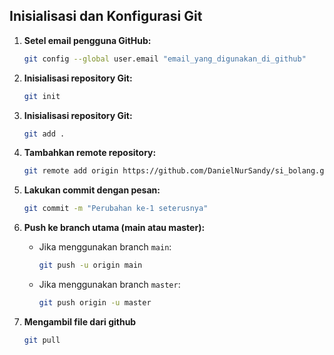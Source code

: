 ## Inisialisasi dan Konfigurasi Git

1. **Setel email pengguna GitHub:**
    ```sh
    git config --global user.email "email_yang_digunakan_di_github"
    ```

2. **Inisialisasi repository Git:**
    ```sh
    git init
    ```

3. **Inisialisasi repository Git:**
    ```sh
    git add .
    ```

4. **Tambahkan remote repository:**
    ```sh
    git remote add origin https://github.com/DanielNurSandy/si_bolang.git
    ```

5. **Lakukan commit dengan pesan:**
    ```sh
    git commit -m "Perubahan ke-1 seterusnya"
    ```

6. **Push ke branch utama (main atau master):**
    - Jika menggunakan branch `main`:
        ```sh
        git push -u origin main
        ```
    - Jika menggunakan branch `master`:
        ```sh
        git push origin -u master
        ```
7. **Mengambil file dari github**
    ```sh
    git pull
    ```
